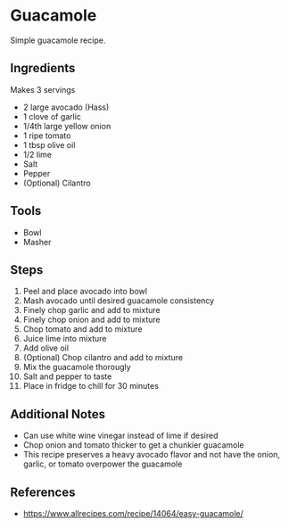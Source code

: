 Guacamole
======
Simple guacamole recipe.

## Ingredients
Makes 3 servings
* 2 large avocado (Hass)
* 1 clove of garlic
* 1/4th large yellow onion
* 1 ripe tomato
* 1 tbsp olive oil
* 1/2 lime
* Salt
* Pepper
* (Optional) Cilantro

## Tools
* Bowl
* Masher

## Steps
1. Peel and place avocado into bowl
1. Mash avocado until desired guacamole consistency
1. Finely chop garlic and add to mixture
1. Finely chop onion and add to mixture
1. Chop tomato and add to mixture
1. Juice lime into mixture
1. Add olive oil
1. (Optional) Chop cilantro and add to mixture
1. Mix the guacamole thorougly
1. Salt and pepper to taste
1. Place in fridge to chill for 30 minutes

## Additional Notes
* Can use white wine vinegar instead of lime if desired
* Chop onion and tomato thicker to get a chunkier guacamole
* This recipe preserves a heavy avocado flavor and not have the onion, garlic, or tomato overpower the guacamole

## References
* https://www.allrecipes.com/recipe/14064/easy-guacamole/
